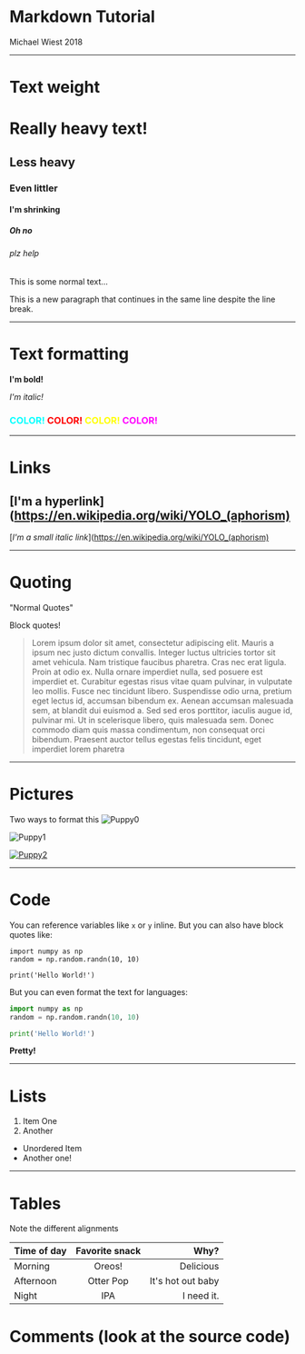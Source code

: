 # Markdown Tutorial

Michael Wiest 2018

---

# Text weight

# Really heavy text!
## Less heavy
### Even littler
#### I'm shrinking
##### Oh no
###### plz help
This is some normal text...

This is a new paragraph
that continues in the same line despite the line break.


---


# Text formatting

 **I'm bold!**

 *I'm italic!*

### <span style="color:cyan">COLOR!</span> <span style="color:red">COLOR!</span> <span style="color:yellow">COLOR!</span> <span style="color:magenta">COLOR!</span>



---

# Links
## [I'm a hyperlink](https://en.wikipedia.org/wiki/YOLO_(aphorism)
[*I'm a small italic link*](https://en.wikipedia.org/wiki/YOLO_(aphorism)

___


# Quoting

"Normal Quotes"

Block quotes!

>Lorem ipsum dolor sit amet, consectetur adipiscing elit. Mauris a ipsum nec justo dictum convallis. Integer luctus ultricies tortor sit amet vehicula. Nam tristique faucibus pharetra. Cras nec erat ligula. Proin at odio ex. Nulla ornare imperdiet nulla, sed posuere est imperdiet et. Curabitur egestas risus vitae quam pulvinar, in vulputate leo mollis. Fusce nec tincidunt libero. Suspendisse odio urna, pretium eget lectus id, accumsan bibendum ex. Aenean accumsan malesuada sem, at blandit dui euismod a. Sed sed eros porttitor, iaculis augue id, pulvinar mi. Ut in scelerisque libero, quis malesuada sem. Donec commodo diam quis massa condimentum, non consequat orci bibendum. Praesent auctor tellus egestas felis tincidunt, eget imperdiet lorem pharetra

---

# Pictures
Two ways to format this
![Puppy0](https://www.merriam-webster.com/assets/mw/images/article/art-wap-landing-mp-lg/puppy-3143-ad4140d8f6055cda2cd8956d4af37ea9@1x.jpg "A puppy!")


![Puppy1][puppy2]

[puppy2]: https://i.ytimg.com/vi/AZ2ZPmEfjvU/maxresdefault.jpg "Another Puppy!!"


[![Puppy2](https://pbs.twimg.com/profile_images/446566229210181632/2IeTff-V_400x400.jpeg "This puppy is a link!")](nytimes.com)

---

# Code
You can reference variables like `x` or `y` inline.
But you can also have block quotes like:
```
import numpy as np
random = np.random.randn(10, 10)

print('Hello World!')
```
But you can even format the text for languages:
```python
import numpy as np
random = np.random.randn(10, 10)

print('Hello World!')
```
**Pretty!**


----

# Lists

1. Item One
2. Another


* Unordered Item
* Another one!

---

# Tables
Note the different alignments

|Time of day| Favorite snack | Why?                |
|-----------|:----------------:|----:              |
|Morning    | Oreos!           | Delicious         |
|Afternoon  | Otter Pop        | It's hot out baby |
|Night      | IPA              | I need it. |

# Comments (look at the source code)

[comment]: <> (This is a comment
               everything in here won't be in the final doc)

 <!---
This is also a comment :)
 -->
